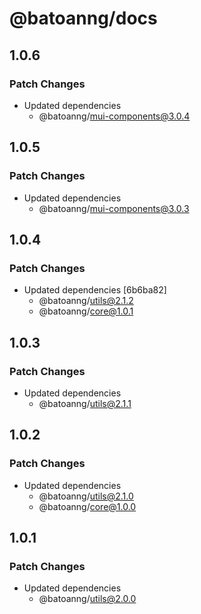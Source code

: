 # @batoanng/docs

## 1.0.6

### Patch Changes

- Updated dependencies
  - @batoanng/mui-components@3.0.4

## 1.0.5

### Patch Changes

- Updated dependencies
  - @batoanng/mui-components@3.0.3

## 1.0.4

### Patch Changes

- Updated dependencies [6b6ba82]
  - @batoanng/utils@2.1.2
  - @batoanng/core@1.0.1

## 1.0.3

### Patch Changes

- Updated dependencies
  - @batoanng/utils@2.1.1

## 1.0.2

### Patch Changes

- Updated dependencies
  - @batoanng/utils@2.1.0
  - @batoanng/core@1.0.0

## 1.0.1

### Patch Changes

- Updated dependencies
  - @batoanng/utils@2.0.0

